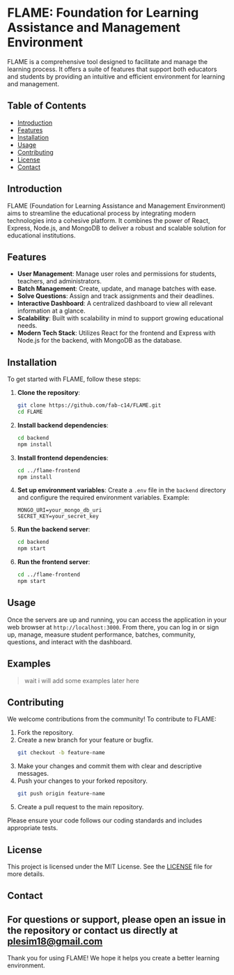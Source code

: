 # FLAME: Foundation for Learning Assistance and Management Environment

FLAME is a comprehensive tool designed to facilitate and manage the learning process. It offers a suite of features that support both educators and students by providing an intuitive and efficient environment for learning and management.

## Table of Contents

- [Introduction](#introduction)
- [Features](#features)
- [Installation](#installation)
- [Usage](#usage)
- [Contributing](#contributing)
- [License](#license)
- [Contact](#contact)

## Introduction

FLAME (Foundation for Learning Assistance and Management Environment) aims to streamline the educational process by integrating modern technologies into a cohesive platform. It combines the power of React, Express, Node.js, and MongoDB to deliver a robust and scalable solution for educational institutions.

## Features

- **User Management**: Manage user roles and permissions for students, teachers, and administrators.
- **Batch Management**: Create, update, and manage batches with ease.
- **Solve Questions**: Assign and track assignments and their deadlines.
- **Interactive Dashboard**: A centralized dashboard to view all relevant information at a glance.
- **Scalability**: Built with scalability in mind to support growing educational needs.
- **Modern Tech Stack**: Utilizes React for the frontend and Express with Node.js for the backend, with MongoDB as the database.

## Installation

To get started with FLAME, follow these steps:

1. **Clone the repository**:
    ```sh
    git clone https://github.com/fab-c14/FLAME.git
    cd FLAME
    ```

2. **Install backend dependencies**:
    ```sh
    cd backend
    npm install
    ```

3. **Install frontend dependencies**:
    ```sh
    cd ../flame-frontend
    npm install
    ```

4. **Set up environment variables**: Create a `.env` file in the `backend` directory and configure the required environment variables. Example:
    ```
    MONGO_URI=your_mongo_db_uri
    SECRET_KEY=your_secret_key
    ```

5. **Run the backend server**:
    ```sh
    cd backend
    npm start
    ```

6. **Run the frontend server**:
    ```sh
    cd ../flame-frontend
    npm start
    ```

## Usage

Once the servers are up and running, you can access the application in your web browser at `http://localhost:3000`. From there, you can log in or sign up, manage, measure student performance, batches, community, questions, and interact with the dashboard.

## Examples
> wait i will add some examples later here
## Contributing

We welcome contributions from the community! To contribute to FLAME:

1. Fork the repository.
2. Create a new branch for your feature or bugfix.
    ```sh
    git checkout -b feature-name
    ```
3. Make your changes and commit them with clear and descriptive messages.
4. Push your changes to your forked repository.
    ```sh
    git push origin feature-name
    ```
5. Create a pull request to the main repository.

Please ensure your code follows our coding standards and includes appropriate tests.

## License

This project is licensed under the MIT License. See the [LICENSE](LICENSE) file for more details.

## Contact

For questions or support, please open an issue in the repository or contact us directly at plesim18@gmail.com
---

Thank you for using FLAME! We hope it helps you create a better learning environment.
